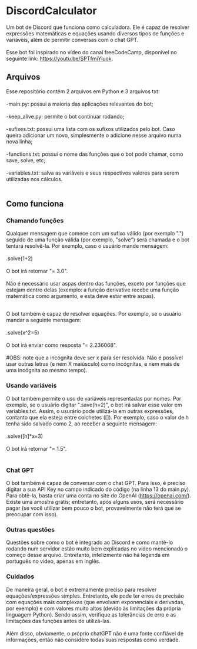 # DiscordCalculator
Um bot de Discord que funciona como calculadora. Ele é capaz de resolver expressões matemáticas e equações usando diversos tipos de funções e variáveis, além de permitir conversas com o chat GPT.<br><br>
Esse bot foi inspirado no vídeo do canal freeCodeCamp, disponível no seguinte link: https://youtu.be/SPTfmiYiuok.

## Arquivos
Esse repositório contém 2 arquivos em Python e 3 arquivos txt:<br><br>
-main.py: possui a maioria das aplicações relevantes do bot;<br><br>
-keep_alive.py: permite o bot continuar rodando;<br><br>
-sufixes.txt: possui uma lista com os sufixos utilizados pelo bot. Caso queira adicionar um novo, simplesmente o adicione nesse arquivo numa nova linha;<br><br>
-functions.txt: possui o nome das funções que o bot pode chamar, como save, solve, etc;<br><br>
-variables.txt: salva as variáveis e seus respectivos valores para serem utilizadas nos cálculos.<br><br>

## Como funciona
### Chamando funções
Qualquer mensagem que comece com um sufixo válido (por exemplo ".") seguido de uma função válida (por exemplo, "solve") será chamada e o bot tentará resolvê-la. Por exemplo, caso o usuário mande mensagem:<br><br>
  .solve(1+2)<br><br>
O bot irá retornar "= 3.0".<br><br>
Não é necessário usar aspas dentro das funções, exceto por funções que estejam dentro delas (exemplo: a função derivative recebe uma função matemática como argumento, e esta deve estar entre aspas).<br><br>

O bot também é capaz de resolver equações. Por exemplo, se o usuário mandar a seguinte mensagem:<br><br>
  .solve(x^2=5)<br><br>
O bot irá enviar como resposta "= 2.236068".<br><br>
#OBS: note que a incógnita deve ser x para ser resolvida. Não é possível usar outras letras (e nem X maiúsculo) como incógnitas, e nem mais de uma incógnita ao mesmo tempo).

### Usando variáveis
O bot também permite o uso de variáveis representadas por nomes. Por exemplo, se o usuário digitar ".save(h=2)", o bot irá salvar esse valor em variables.txt. Assim, o usurário pode utilizá-la em outras expressões, contanto que ela esteja entre colchetes ([]). Por exemplo, caso o valor de h tenha sido salvado como 2, ao receber a seguinte mensagem:<br><br>
  .solve([h]*x=3)<br><br>
O bot irá retornar "= 1.5".<br><br>

### Chat GPT
O bot também é capaz de conversar com o chat GPT. Para isso, é preciso digitar a sua API Key no campo indicado do código (na linha 13 do main.py). Para obtê-la, basta criar uma conta no site do OpenAI (https://openai.com/). Existe uma amostra grátis; entretanto, após alguns usos, será necessário pagar (se você utilizar bem pouco o bot, provavelmente não terá que se preocupar com isso).

### Outras questões
Questões sobre como o bot é integrado ao Discord e como mantê-lo rodando num servidor estão muito bem explicadas no vídeo mencionado o começo desse arquivo. Entretanto, infelizmente não há legenda em português no vídeo, apenas em inglês.

### Cuidados
De maneira geral, o bot é extremamente preciso para resolver equações/expressões simples. Entretanto, ele pode ter erros de precisão com equações mais complexas (que envolvam exponenciais e derivadas, por exemplo) e com valores muito altos (devido às limitações da própria linguagem Python). Sendo assim, verifique as tolerâncias de erro e as limitações das funções antes de utilizá-las.<br><br>
Além disso, obviamente, o próprio chatGPT não é uma fonte confiável de informações, então não considere todas suas respostas como verdade.


